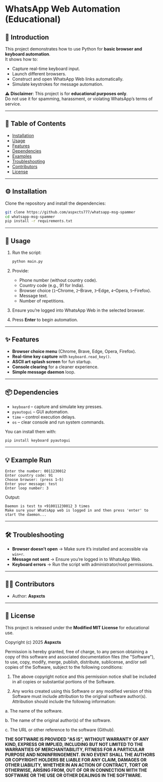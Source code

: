 # WhatsApp Web Automation (Educational)

## 📌 Introduction
This project demonstrates how to use Python for **basic browser and keyboard automation**.  
It shows how to:
- Capture real-time keyboard input.  
- Launch different browsers.  
- Construct and open WhatsApp Web links automatically.  
- Simulate keystrokes for message automation.  

⚠️ **Disclaimer**: This project is for **educational purposes only**.  
Do not use it for spamming, harassment, or violating WhatsApp’s terms of service.

---

## 📑 Table of Contents
- [Installation](#installation)  
- [Usage](#usage)  
- [Features](#features)  
- [Dependencies](#dependencies)  
- [Examples](#examples)  
- [Troubleshooting](#troubleshooting)  
- [Contributors](#contributors)  
- [License](#license)  

---

## ⚙️ Installation
Clone the repository and install the dependencies:

```bash
git clone https://github.com/aspxcts777/whatsapp-msg-spammer
cd whatsapp-msg-spammer
pip install -r requirements.txt
```

---

## 🚀 Usage
1. Run the script:
   ```bash
   python main.py
   ```
2. Provide:
   - Phone number (without country code).  
   - Country code (e.g., 91 for India).  
   - Browser choice (`1`–Chrome, `2`–Brave, `3`–Edge, `4`–Opera, `5`–Firefox).  
   - Message text.  
   - Number of repetitions.  

3. Ensure you’re logged into WhatsApp Web in the selected browser.  
4. Press **Enter** to begin automation.  

---

## ✨ Features
- **Browser choice menu** (Chrome, Brave, Edge, Opera, Firefox).  
- **Real-time key capture** with `keyboard.read_key()`.  
- **ASCII art splash screen** for fun startup.  
- **Console clearing** for a cleaner experience.  
- **Simple message daemon** loop.  

---

## 📦 Dependencies
- `keyboard` – capture and simulate key presses.  
- `pyautogui` – GUI automation.  
- `time` – control execution delays.  
- `os` – clear console and run system commands.  

You can install them with:
```bash
pip install keyboard pyautogui
```

---

## 💡 Example Run
```text
Enter the number: 0011230012
Enter country code: 91
Choose browser: (press 1–5)
Enter your message: test
Enter loop number: 3
```

Output:
```
Daemon is test to +910011230012 3 times
Make sure your WhatsApp web is logged in and then press 'enter' to start the daemon...
```

---

## 🛠 Troubleshooting
- **Browser doesn’t open** → Make sure it’s installed and accessible via `win+r`.  
- **Message not sent** → Ensure you’re logged in to WhatsApp Web.  
- **Keyboard errors** → Run the script with administrator/root permissions.  

---

## 👨‍💻 Contributors
- Author: **Aspxcts**  

---

## 📜 License
This project is released under the **Modified MIT License** for educational use.


Copyright (c) 2025 **Aspxcts**


Permission is hereby granted, free of charge, to any person obtaining a copy of this software and associated documentation files (the "Software"), to use, copy, modify, merge, publish, distribute, sublicense, and/or sell copies of the Software, subject to the following conditions:


1. The above copyright notice and this permission notice shall be included in all copies or substantial portions of the Software.


2. Any works created using this Software or any modified version of this Software must include attribution to the original software author(s). Attribution should include the following information:

a. The name of the software.

b. The name of the original author(s) of the software.

c. The URL or other reference to the software (Github).


**THE SOFTWARE IS PROVIDED "AS IS", WITHOUT WARRANTY OF ANY KIND, EXPRESS OR IMPLIED, INCLUDING BUT NOT LIMITED TO THE WARRANTIES OF MERCHANTABILITY, FITNESS FOR A PARTICULAR PURPOSE AND NONINFRINGEMENT. IN NO EVENT SHALL THE AUTHORS OR COPYRIGHT HOLDERS BE LIABLE FOR ANY CLAIM, DAMAGES OR OTHER LIABILITY, WHETHER IN AN ACTION OF CONTRACT, TORT OR OTHERWISE, ARISING FROM, OUT OF OR IN CONNECTION WITH THE SOFTWARE OR THE USE OR OTHER DEALINGS IN THE SOFTWARE.** 
